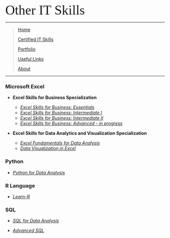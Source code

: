 <span style="font-family:Papyrus; font-size:3em;">Other IT Skills</span>

---

> [Home](index.md)
> 
> [Certified IT Skills](certified_skills.md)
>
> [Portfolio](portfolio.md)
> 
> [Useful Links](links.md)
> 
> [About](about.md)

---
<!--
##### Excel Skills for Business Specialization
* _[Excel Skills for Business: Essentials](excel_skills_for_business_essentials.md)_
* _[Excel Skills for Business: Intermediate I](excel_skills_for_business_intermediate_1.md)_
* _[Excel Skills for Business: Intermediate II](excel_skills_for_business_intermediate_2.md)_

##### Excel Skills for Data Analytics and Visualization Specialization
* _[Excel Fundamentals for Data Analysis](excel_fundamentals_for_data_analysis.md)_
* _[Data Visualization in Excel](data_visualization_in_excel.md)_

************
<details>
 <summary><i>Microsoft Excel</i></summary>
 
 <h3>by Coursera | Macquarie University</h3>
 
 <ul>
  <li><b>Excel Skills for Business Specialization</b>
    <ul>
     <li><i><a href="https://github.com/mbhagwan/mbhagwan.github.io/blob/main/excel_skills_for_business_essentials.md">Excel Skills for Business: Essentials</a></i></li>
     <li><i><a href="https://github.com/mbhagwan/mbhagwan.github.io/blob/main/excel_skills_for_business_intermediate_1.md">Excel Skills for Business: Intermediate I</a></i></li>
    </ul>
  </li>
  <li><b>Excel Skills for Data Analytics and Visualization Specialization</b>
    <ul>
     <li><i><a href="https://github.com/mbhagwan/mbhagwan.github.io/blob/main/excel_fundamentals_for_data_analysis.md">Excel Fundamentals for Data Analysis</a></i></li>
     <li><i><a href="https://github.com/mbhagwan/mbhagwan.github.io/blob/main/data_visualization_in_excel.md">Data Visualization in Excel</a></i></li>
    </ul>
  </li>
</ul>
</details>
************

_[Learn-R](https://github.com/mbhagwan/Learn-R)_

_[Python for Data Analysis](https://github.com/mbhagwan/Python-for-Data-Analysis)_

_[SQL for Data Analysis](https://github.com/mbhagwan/SQL-for-Data-Analysis)_

_[Advanced SQL](https://github.com/mbhagwan/Advanced-PostgreSQL)_
-->

### Microsoft Excel

* **Excel Skills for Business Specialization**

  * _[Excel Skills for Business: Essentials](excel_skills_for_business_essentials.md)_
  * _[Excel Skills for Business: Intermediate I](excel_skills_for_business_intermediate_1.md)_
  * _[Excel Skills for Business: Intermediate II](excel_skills_for_business_intermediate_2.md)_
  * _[Excel Skills for Business: Advanced - in progress](excel_skills_for_business_advanced.md)_

* **Excel Skills for Data Analytics and Visualization Specialization**

  * _[Excel Fundamentals for Data Analysis](excel_fundamentals_for_data_analysis.md)_
  * _[Data Visualization in Excel](data_visualization_in_excel.md)_

### Python

* _[Python for Data Analysis](https://github.com/mbhagwan/Python-for-Data-Analysis)_

### R Language

* _[Learn-R](https://github.com/mbhagwan/Learn-R)_

### SQL

* _[SQL for Data Analysis](https://github.com/mbhagwan/SQL-for-Data-Analysis)_

* _[Advanced SQL](https://github.com/mbhagwan/Advanced-PostgreSQL)_

